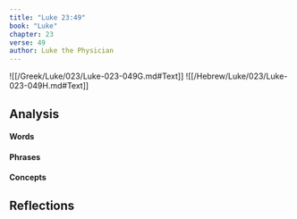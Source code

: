 ```yaml
---
title: "Luke 23:49"
book: "Luke"
chapter: 23
verse: 49
author: Luke the Physician
---
```

![[/Greek/Luke/023/Luke-023-049G.md#Text]]
![[/Hebrew/Luke/023/Luke-023-049H.md#Text]]

## Analysis

#### Words

#### Phrases

#### Concepts

## Reflections
